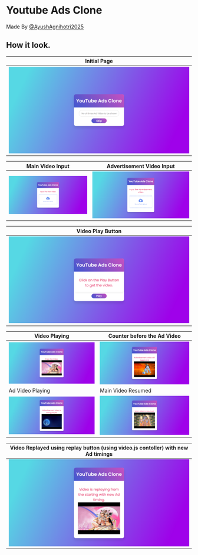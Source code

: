 # Youtube Ads Clone

Made By [@AyushAgnihotri2025](https://mrayush.me?refer=github)

## How it look.

| Initial Page |
| -------------|
|![initial](./images/127.0.0.1_5500_%20(0).png)|

| Main Video Input | Advertisement Video Input |
| -------------| -------------|
|![initial](./images/127.0.0.1_5500_%20(1).png)|![initial](./images/127.0.0.1_5500_%20(2).png)|

| Video Play Button |
| -------------|
|![initial](./images/127.0.0.1_5500_%20(3).png)|

| Video Playing | Counter before the Ad Video |
| -------------| -------------|
|![initial](./images/127.0.0.1_5500_%20(4).png)|![initial](./images/127.0.0.1_5500_%20(5).png)|
| Ad Video Playing | Main Video Resumed |
|![initial](./images/127.0.0.1_5500_%20(6).png)|![initial](./images/127.0.0.1_5500_%20(7).png)|

| Video Replayed using replay button (using video.js contoller) with new Ad timings |
| -------------|
|![initial](./images/127.0.0.1_5500_%20(8).png)|